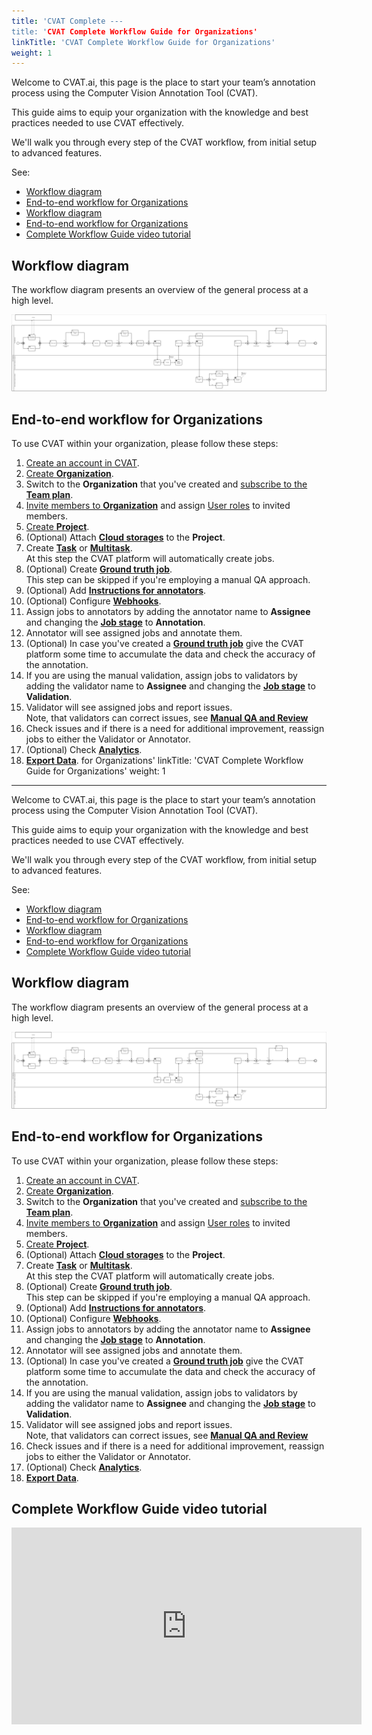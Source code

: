```yaml
---
title: 'CVAT Complete ---
title: 'CVAT Complete Workflow Guide for Organizations'
linkTitle: 'CVAT Complete Workflow Guide for Organizations'
weight: 1
---
```


Welcome to CVAT.ai, this page is the place to start your team’s
annotation process using the Computer Vision Annotation Tool (CVAT).

This guide aims to equip your organization with the knowledge
and best practices needed to use CVAT effectively.

We'll walk you through every step of the CVAT workflow,
from initial setup to advanced features.

See:

- [Workflow diagram](#workflow-diagram)
- [End-to-end workflow for Organizations](#end-to-end-workflow-for-organizations)
- [Workflow diagram](#workflow-diagram-1)
- [End-to-end workflow for Organizations](#end-to-end-workflow-for-organizations-1)
- [Complete Workflow Guide video tutorial](#complete-workflow-guide-video-tutorial)

## Workflow diagram

The workflow diagram presents an overview of the general process at a high level.

[![Workflow diagram](/images/cvat-workflow-bpmn.png)](/images/cvat-workflow-bpmn.png)

## End-to-end workflow for Organizations

To use CVAT within your organization, please follow these steps:

1. [Create an account in CVAT](/docs/manual/basics/registration/).
2. [Create **Organization**](/docs/manual/advanced/organization/).
3. Switch to the **Organization** that you've
   created and [subscribe to the **Team plan**](/docs/enterprise/subscription-managment/#team-plan).
4. [Invite members to **Organization**](/docs/manual/advanced/organization/#invite-members-into-organization) and
   assign [User roles](/docs/manual/advanced/iam_user_roles/) to invited members.
5. [Create **Project**](/docs/manual/advanced/projects/).
6. (Optional) Attach [**Cloud storages**](/docs/manual/basics/attach-cloud-storage/) to the **Project**.
7. Create [**Task**](/docs/manual/basics/create_an_annotation_task/) or [
   **Multitask**](/docs/manual/basics/create-multi-tasks/).
   <br>At this step the CVAT platform will automatically create
   jobs.
8. (Optional) Create [**Ground truth job**](/docs/manual/advanced/analytics-and-monitoring/auto-qa/).
   <br>This step can be skipped if you're employing a manual QA approach.
9. (Optional) Add [**Instructions for annotators**](/docs/manual/advanced/specification/).
10. (Optional) Configure [**Webhooks**](/docs/administration/advanced/webhooks/).
11. Assign jobs to annotators by adding the annotator name to **Assignee** and
    changing the [**Job stage**](https://opencv.github.io/cvat/docs/manual/advanced/iam_user_roles/#job-stage)
    to **Annotation**.
12. Annotator will see assigned jobs and annotate them.
13. (Optional) In case you've created
    a [**Ground truth job**](/docs/manual/advanced/analytics-and-monitoring/auto-qa/)
    give the CVAT platform some time to accumulate the data and
    check the accuracy of the annotation.
14. If you are using the manual validation,
    assign jobs to validators by adding the validator name to **Assignee** and
    changing the [**Job stage**](https://opencv.github.io/cvat/docs/manual/advanced/iam_user_roles/#job-stage)
    to **Validation**.
15. Validator will see assigned jobs and report issues.
    <br>Note, that validators can correct issues,
    see [**Manual QA and Review**](/docs/manual/advanced/analytics-and-monitoring/manual-qa/)
16. Check issues and if there is a need for additional improvement, reassign jobs to
    either the Validator or Annotator.
17. (Optional) Check [**Analytics**](/docs/manual/advanced/analytics-and-monitoring/analytics-in-cloud/).
18. [**Export Data**](/docs/manual/advanced/formats/).
    for Organizations'
    linkTitle: 'CVAT Complete Workflow Guide for Organizations'
    weight: 1

---

Welcome to CVAT.ai, this page is the place to start your team’s
annotation process using the Computer Vision Annotation Tool (CVAT).

This guide aims to equip your organization with the knowledge
and best practices needed to use CVAT effectively.

We'll walk you through every step of the CVAT workflow,
from initial setup to advanced features.

See:

- [Workflow diagram](#workflow-diagram)
- [End-to-end workflow for Organizations](#end-to-end-workflow-for-organizations)
- [Workflow diagram](#workflow-diagram-1)
- [End-to-end workflow for Organizations](#end-to-end-workflow-for-organizations-1)
- [Complete Workflow Guide video tutorial](#complete-workflow-guide-video-tutorial)

## Workflow diagram

The workflow diagram presents an overview of the general process at a high level.

[![Workflow diagram](/images/cvat-workflow-bpmn.png)](/images/cvat-workflow-bpmn.png)

## End-to-end workflow for Organizations

To use CVAT within your organization, please follow these steps:

1. [Create an account in CVAT](/docs/manual/basics/registration/).
2. [Create **Organization**](/docs/manual/advanced/organization/).
3. Switch to the **Organization** that you've
   created and [subscribe to the **Team plan**](/docs/enterprise/subscription-managment/#team-plan).
4. [Invite members to **Organization**](/docs/manual/advanced/organization/#invite-members-into-organization) and
   assign [User roles](/docs/manual/advanced/iam_user_roles/) to invited members.
5. [Create **Project**](/docs/manual/advanced/projects/).
6. (Optional) Attach [**Cloud storages**](/docs/manual/basics/attach-cloud-storage/) to the **Project**.
7. Create [**Task**](/docs/manual/basics/create_an_annotation_task/) or [
   **Multitask**](/docs/manual/basics/create-multi-tasks/).
   <br>At this step the CVAT platform will automatically create
   jobs.
8. (Optional) Create [**Ground truth job**](/docs/manual/advanced/analytics-and-monitoring/auto-qa/).
   <br>This step can be skipped if you're employing a manual QA approach.
9. (Optional) Add [**Instructions for annotators**](/docs/manual/advanced/specification/).
10. (Optional) Configure [**Webhooks**](/docs/administration/advanced/webhooks/).
11. Assign jobs to annotators by adding the annotator name to **Assignee** and
    changing the [**Job stage**](https://opencv.github.io/cvat/docs/manual/advanced/iam_user_roles/#job-stage)
    to **Annotation**.
12. Annotator will see assigned jobs and annotate them.
13. (Optional) In case you've created
    a [**Ground truth job**](/docs/manual/advanced/analytics-and-monitoring/auto-qa/)
    give the CVAT platform some time to accumulate the data and
    check the accuracy of the annotation.
14. If you are using the manual validation,
    assign jobs to validators by adding the validator name to **Assignee** and
    changing the [**Job stage**](https://opencv.github.io/cvat/docs/manual/advanced/iam_user_roles/#job-stage)
    to **Validation**.
15. Validator will see assigned jobs and report issues.
    <br>Note, that validators can correct issues,
    see [**Manual QA and Review**](/docs/manual/advanced/analytics-and-monitoring/manual-qa/)
16. Check issues and if there is a need for additional improvement, reassign jobs to
    either the Validator or Annotator.
17. (Optional) Check [**Analytics**](/docs/manual/advanced/analytics-and-monitoring/analytics-in-cloud/).
18. [**Export Data**](/docs/manual/advanced/formats/).

## Complete Workflow Guide video tutorial

<!--lint disable maximum-line-length-->

<iframe width="560" height="315" src="https://www.youtube.com/embed/uI2OEoR08ME?si=0OTHPwgxGx30Gax7" title="YouTube video player" frameborder="0" allow="accelerometer; autoplay; clipboard-write; encrypted-media; gyroscope; picture-in-picture; web-share" allowfullscreen></iframe>

<!--lint enable maximum-line-length-->
